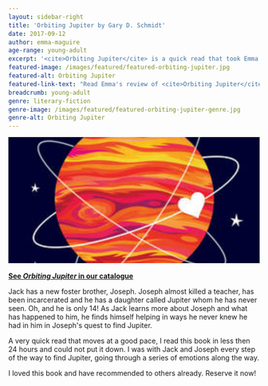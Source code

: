 ```yaml
---
layout: sidebar-right
title: 'Orbiting Jupiter by Gary D. Schmidt'
date: 2017-09-12
author: emma-maguire
age-range: young-adult
excerpt: '<cite>Orbiting Jupiter</cite> is a quick read that took Emma on an emotional journey.'
featured-image: /images/featured/featured-orbiting-jupiter.jpg
featured-alt: Orbiting Jupiter
featured-link-text: "Read Emma's review of <cite>Orbiting Jupiter</cite>, by Gary D. Schmidt."
breadcrumb: young-adult
genre: literary-fiction
genre-image: /images/featured/featured-orbiting-jupiter-genre.jpg
genre-alt: Orbiting Jupiter
---
```


![Orbiting Jupiter](/images/featured/featured-orbiting-jupiter.jpg)

**[See <cite>Orbiting Jupiter</cite> in our catalogue](https://suffolk.spydus.co.uk/cgi-bin/spydus.exe/ENQ/OPAC/BIBENQ?BRN=1880837)**

Jack has a new foster brother, Joseph. Joseph almost killed a teacher, has been incarcerated and he has a daughter called Jupiter whom he has never seen. Oh, and he is only 14! As Jack learns more about Joseph and what has happened to him, he finds himself helping in ways he never knew he had in him in Joseph's quest to find Jupiter.

A very quick read that moves at a good pace, I read this book in less then 24 hours and could not put it down. I was with Jack and Joseph every step of the way to find Jupiter, going through a series of emotions along the way.

I loved this book and have recommended to others already. Reserve it now!
